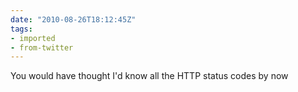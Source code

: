 ```yaml
---
date: "2010-08-26T18:12:45Z"
tags:
- imported
- from-twitter
---
```

You would have thought I'd know all the HTTP status codes by now
